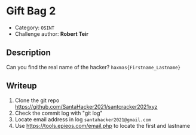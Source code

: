 # Gift Bag 2

- Category: `OSINT`
- Challenge author: **Robert Teir**

## Description

Can you find the real name of the hacker? `haxmas{Firstname_Lastname}`

## Writeup

1. Clone the git repo <https://github.com/SantaHacker2021/santcracker2021xyz>
2. Check the commit log with "git log"
3. Locate email address in log `santahacker2021@gmail.com`
4. Use <https://tools.epieos.com/email.php> to locate the first and lastname
